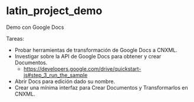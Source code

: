 latin_project_demo
==================

Demo con Google Docs

Tareas:

  - Probar herramientas de transformación de Google Docs a CNXML.
  - Investigar sobre la API de Google Docs para obtener y crear Documentos.
    - https://developers.google.com/drive/quickstart-js#step_3_run_the_sample
  - Abrir Docs para edición dado su nombre.
  - Crear una mínima interfaz para Crear Documentos y Transformarlos en CNXML.
